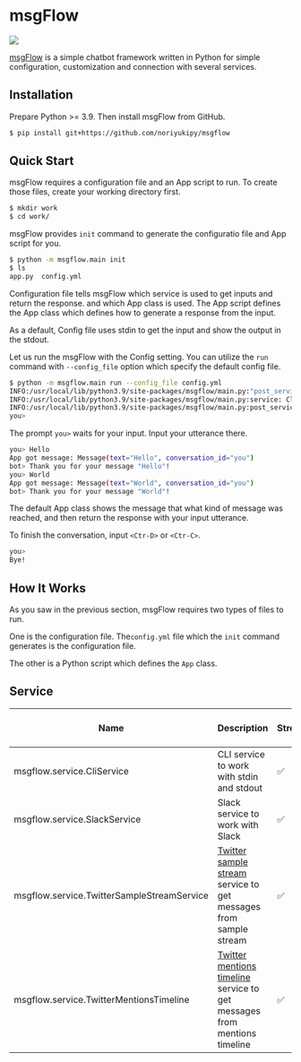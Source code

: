 # msgFlow

![](https://github.com/noriyukipy/msgflow/workflows/unittest/badge.svg)

[msgFlow](https://github.com/noriyukipy/msgflow) is a simple chatbot framework written in Python for simple configuration, customization and connection with several services.

## Installation

Prepare Python >= 3.9. Then install msgFlow from GitHub.

```sh
$ pip install git+https://github.com/noriyukipy/msgflow
```

## Quick Start

msgFlow requires a configuration file and an App script to run.
To create those files, create your working directory first.

```sh
$ mkdir work
$ cd work/
```

msgFlow provides `init` command to generate the configuratio file and App script for you.

```sh
$ python -m msgflow.main init
$ ls
app.py  config.yml
```

Configuration file tells msgFlow which service is used to get inputs and return the response. and which App class is used.
The App script defines the App class which defines how to generate a response from the input.

As a default, Config file uses stdin to get the input and show the output in the stdout.

Let us run the msgFlow with the Config setting.
You can utilize the `run` command with `--config_file` option which specify the default config file.

```sh
$ python -m msgflow.main run --config_file config.yml
INFO:/usr/local/lib/python3.9/site-packages/msgflow/main.py:"post_service" is not defined in config file. "service" is used for "post_service" instead.
INFO:/usr/local/lib/python3.9/site-packages/msgflow/main.py:service: CliService
INFO:/usr/local/lib/python3.9/site-packages/msgflow/main.py:post_service: CliService
you>
```

The prompt `you>` waits for your input. Input your utterance there.

```sh
you> Hello
App got message: Message(text="Hello", conversation_id="you")
bot> Thank you for your message "Hello"!
you> World
App got message: Message(text="World", conversation_id="you")
bot> Thank you for your message "World"!
```

The default App class shows the message that what kind of message was reached, and then return the response with your input utterance.

To finish the conversation, input `<Ctr-D>` or `<Ctr-C>`.

```sh
you>
Bye!
```

## How It Works

As you saw in the previous section, msgFlow requires two types of files to run.

One is the configuration file. The`config.yml` file which the `init` command generates is the configuration file.

The other is a Python script which defines the `App` class.


## Service

| Name | Description | Stream | Post | Respond to message |
| --- | --- | --- | --- | --- |
| msgflow.service.CliService | CLI service to work with stdin and stdout | :white_check_mark: | :white_check_mark: | :white_check_mark: |
| msgflow.service.SlackService | Slack service to work with Slack | :white_check_mark: | :white_check_mark: | :white_check_mark: |
| msgflow.service.TwitterSampleStreamService | [Twitter sample stream](https://developer.twitter.com/en/docs/tweets/sample-realtime/overview/get_statuses_sample) service to get messages from sample stream | :white_check_mark: | :x: | :x: |
| msgflow.service.TwitterMentionsTimeline | [Twitter mentions timeline](https://developer.twitter.com/en/docs/twitter-api/v1/tweets/timelines/api-reference/get-statuses-mentions_timeline) service to get messages from mentions timeline | :white_check_mark: | :white_check_mark: | :white_check_mark: |

